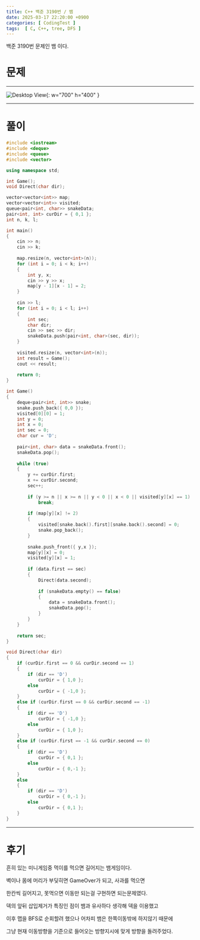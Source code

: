 ```yaml
---
title: C++ 백준 3190번 / 뱀
date: 2025-03-17 22:20:00 +0900
categories: [ CodingTest ]  
tags:  [ C, C++, tree, DFS ]
---
```


백준 3190번 문제인 뱀 이다.

# 문제   
---------------------------------------

![Desktop View](/assets/img/뱀.png){: w="700" h="400" }

---------------------------------------

# 풀이

```c++
#include <iostream>
#include <deque>
#include <queue>
#include <vector>

using namespace std;

int Game();
void Direct(char dir);

vector<vector<int>> map;
vector<vector<int>> visited;
queue<pair<int, char>> snakeData;
pair<int, int> curDir = { 0,1 };
int n, k, l;

int main()
{
    cin >> n;
    cin >> k;
    
    map.resize(n, vector<int>(n));
    for (int i = 0; i < k; i++)
    {
        int y, x;
        cin >> y >> x;
        map[y - 1][x - 1] = 2;
    }
    
    cin >> l;
    for (int i = 0; i < l; i++)
    {
        int sec;
        char dir;
        cin >> sec >> dir;
        snakeData.push(pair<int, char>(sec, dir));
    }
    
    visited.resize(n, vector<int>(n));
    int result = Game();
    cout << result;
    
    return 0;
}

int Game()
{
    deque<pair<int, int>> snake;
    snake.push_back({ 0,0 });
    visited[0][0] = 1;
    int y = 0;
    int x = 0;
    int sec = 0;
    char cur = 'D';
    
    pair<int, char> data = snakeData.front();
    snakeData.pop();
    
    while (true)
    {
        y += curDir.first;
        x += curDir.second;	
        sec++;
    
        if (y >= n || x >= n || y < 0 || x < 0 || visited[y][x] == 1)
            break;
        
        if (map[y][x] != 2)
        {
            visited[snake.back().first][snake.back().second] = 0;
            snake.pop_back();
        }
        
        snake.push_front({ y,x });
        map[y][x] = 0;
        visited[y][x] = 1;
    
        if (data.first == sec)
        {
            Direct(data.second);
    
            if (snakeData.empty() == false)
            {
                data = snakeData.front();
                snakeData.pop();
            }
        }
    }
    
    return sec;
}

void Direct(char dir)
{
    if (curDir.first == 0 && curDir.second == 1)
    {
        if (dir == 'D')	
            curDir = { 1,0 };
        else			
            curDir = { -1,0 };
    }
    else if (curDir.first == 0 && curDir.second == -1)
    {
        if (dir == 'D')
            curDir = { -1,0 };
        else
            curDir = { 1,0 };
    }
    else if (curDir.first == -1 && curDir.second == 0)
    {
        if (dir == 'D')
            curDir = { 0,1 };
        else
            curDir = { 0,-1 };
    }
    else
    {
        if (dir == 'D')
            curDir = { 0,-1 };
        else
            curDir = { 0,1 };
    }
}
```
---------------------------------------

# 후기

흔히 있는 미니게임중 먹이를 먹으면 길어지는 뱀게임이다.

벽이나 몸에 머리가 부딪히면 GameOver가 되고, 사과를 먹으면

한칸씩 길어지고, 못먹으면 이동만 되는걸 구현하면 되는문제였다.

덱의 앞뒤 삽입제거가 특징인 점이 뱀과 유사하다 생각해 덱을 이용했고

이후 맵을 BFS로 순회할려 했으나 어차피 뱀은 한쪽이동밖에 하지않기 때문에

그냥 현재 이동방향을 기준으로 들어오는 방향지시에 맞게 방향을 돌려주었다.

